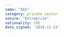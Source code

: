 ```yaml
---
name: "SGS"
category: private_sector
nature: "Entreprise"
nationality: CHE
date_signed: '2018-11-12'
---
```

    